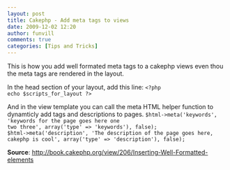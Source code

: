 ```yaml
---
layout: post
title: Cakephp - Add meta tags to views
date: 2009-12-02 12:20
author: funvill
comments: true
categories: [Tips and Tricks]
---
```

This is how you add well formated meta tags to a cakephp views even thou the meta tags are rendered in the layout.

In the head section of your layout, add this line:
<code>&lt;?php echo $scripts_for_layout ?&gt;</code>

And in the view template you can call the meta HTML helper function to dynamticly add tags and descriptions to pages.
<code>$html-&gt;meta('keywords', 'keywords for the page goes here one two three', array('type' =&gt; 'keywords'), false);
$html-&gt;meta('description', 'The description of the page goes here, cakephp is cool', array('type' =&gt; 'description'), false);</code>

<strong>Source</strong>: <a href="http://book.cakephp.org/view/206/Inserting-Well-Formatted-elements">http://book.cakephp.org/view/206/Inserting-Well-Formatted-elements</a>
